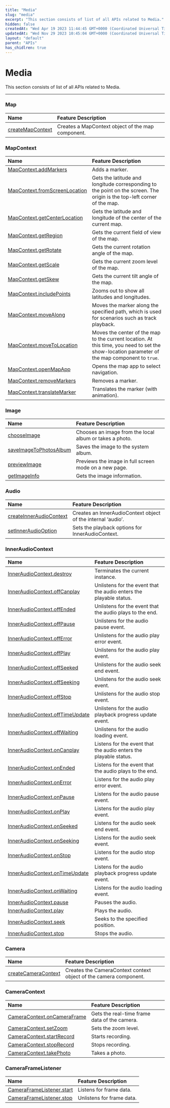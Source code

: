 ```yaml
---
title: "Media"
slug: "media"
excerpt: "This section consists of list of all APIs related to Media."
hidden: false
createdAt: "Wed Apr 19 2023 11:44:45 GMT+0000 (Coordinated Universal Time)"
updatedAt: "Wed Nov 29 2023 10:45:04 GMT+0000 (Coordinated Universal Time)"
layout: "default"
parent: "APIs"
has_chidlren: true
---
```

# Media 
This section consists of list of all APIs related to Media.

***

### Map

| Name                                       | Feature Description                               |
| :----------------------------------------- | :------------------------------------------------ |
| [createMapContext](doc:map-api#mapcontext) | Creates a MapContext object of the map component. |

### MapContext

| Name                                                                                   | Feature Description                                                                                                                            |
| :------------------------------------------------------------------------------------- | :--------------------------------------------------------------------------------------------------------------------------------------------- |
| [MapContext.addMarkers](doc:map-api#mapcontextaddmarkersobject-object)                 | Adds a marker.                                                                                                                                 |
| [MapContext.fromScreenLocation](doc:map-api#mapcontextfromscreenlocationobject-object) | Gets the latitude and longitude corresponding to the point on the screen. The origin is the top-left corner of the map.                        |
| [MapContext.getCenterLocation](doc:map-api#mapcontextgetcenterlocationobject-object)   | Gets the latitude and longitude of the center of the current map.                                                                              |
| [MapContext.getRegion](doc:map-api#mapcontextgetregionobject-object)                   | Gets the current field of view of the map.                                                                                                     |
| [MapContext.getRotate](doc:map-api#mapcontextgetrotateobject-object)                   | Gets the current rotation angle of the map.                                                                                                    |
| [MapContext.getScale](doc:map-api#mapcontextgetscaleobject-object)                     | Gets the current zoom level of the map.                                                                                                        |
| [MapContext.getSkew](doc:map-2#mapcontextgetskewobject-object)                         | Gets the current tilt angle of the map.                                                                                                        |
| [MapContext.includePoints](doc:map-api#mapcontextincludepointsobject-object)           | Zooms out to show all latitudes and longitudes.                                                                                                |
| [MapContext.moveAlong](doc:map-api#mapcontextmovealongobject-object)                   | Moves the marker along the specified path, which is used for scenarios such as track playback.                                                 |
| [MapContext.moveToLocation](doc:map-api#mapcontextmovetolocationobject-object)         | Moves the center of the map to the current location. At this time, you need to set the show-location parameter of the map component to `true`. |
| [MapContext.openMapApp](doc:map-api#mapcontextopenmapappobject-object)                 | Opens the map app to select navigation.                                                                                                        |
| [MapContext.removeMarkers](doc:map-api#mapcontextremovemarkersobject-object)           | Removes a marker.                                                                                                                              |
| [MapContext.translateMarker](doc:map-api#mapcontexttranslatemarkerobject-object)       | Translates the marker (with animation).                                                                                                        |

### Image

| Name                                                                          | Feature Description                                     |
| :---------------------------------------------------------------------------- | :------------------------------------------------------ |
| [chooseImage](doc:image-api#chooseimage-object-object)                        | Chooses an image from the local album or takes a photo. |
| [saveImageToPhotosAlbum](doc:image-api#wxsaveimagetophotosalbumobject-object) | Saves the image to the system album.                    |
| [previewImage](doc:image-api#wxpreviewimageobject-object)                     | Previews the image in full screen mode on a new page.   |
| [getImageInfo](doc:image-api#wxgetimageinfoobject-object)                     | Gets the image information.                             |

### Audio

| Name                                                                             | Feature Description                                          |
| :------------------------------------------------------------------------------- | :----------------------------------------------------------- |
| [createInnerAudioContext](doc:audio#inneraudiocontext-wxcreateinneraudiocontext) | Creates an InnerAudioContext object of the internal ‘audio’. |
| [setInnerAudioOption](doc:audio#wxsetinneraudiooptionobject-object)              | Sets the playback options for InnerAudioContext.             |

### InnerAudioContext

| Name                                                       | Feature Description                                                |
| :--------------------------------------------------------- | :----------------------------------------------------------------- |
| [InnerAudioContext.destroy](doc:audio#destroy)             | Terminates the current instance.                                   |
| [InnerAudioContext.offCanplay](doc:audio#offcanplay)       | Unlistens for the event that the audio enters the playable status. |
| [InnerAudioContext.offEnded](doc:audio#offended)           | Unlistens for the event that the audio plays to the end.           |
| [InnerAudioContext.offPause](doc:audio#offpause)           | Unlistens for the audio pause event.                               |
| [InnerAudioContext.offError](doc:audio#offerror)           | Unlistens for the audio play error event.                          |
| [InnerAudioContext.offPlay](doc:audio#offplay)             | Unlistens for the audio play event.                                |
| [InnerAudioContext.offSeeked](doc:audio#offseeked)         | Unlistens for the audio seek end event.                            |
| [InnerAudioContext.offSeeking](doc:audio#offseeking)       | Unlistens for the audio seek event.                                |
| [InnerAudioContext.offStop](doc:audio#offstop)             | Unlistens for the audio stop event.                                |
| [InnerAudioContext.offTimeUpdate](doc:audio#offtimeupdate) | Unlistens for the audio playback progress update event.            |
| [InnerAudioContext.offWaiting](doc:audio#offwaiting)       | Unlistens for the audio loading event.                             |
| [InnerAudioContext.onCanplay](doc:audio#oncanplay)         | Listens for the event that the audio enters the playable status.   |
| [InnerAudioContext.onEnded](doc:audio#onended)             | Listens for the event that the audio plays to the end.             |
| [InnerAudioContext.onError](doc:audio#onerror)             | Listens for the audio play error event.                            |
| [InnerAudioContext.onPause](doc:audio#onpause)             | Listens for the audio pause event.                                 |
| [InnerAudioContext.onPlay](doc:audio#onplay)               | Listens for the audio play event.                                  |
| [InnerAudioContext.onSeeked](doc:audio#onseeked)           | Listens for the audio seek end event.                              |
| [InnerAudioContext.onSeeking](doc:audio#onseeking)         | Listens for the audio seek event.                                  |
| [InnerAudioContext.onStop](doc:audio#onstop)               | Listens for the audio stop event.                                  |
| [InnerAudioContext.onTimeUpdate](doc:audio#ontimeupdate)   | Listens for the audio playback progress update event.              |
| [InnerAudioContext.onWaiting](doc:audio#onwaiting)         | Listens for the audio loading event.                               |
| [InnerAudioContext.pause](doc:audio#pause-1)               | Pauses the audio.                                                  |
| [InnerAudioContext.play](doc:audio#play)                   | Plays the audio.                                                   |
| [InnerAudioContext.seek](doc:audio#seek-1)                 | Seeks to the specified position.                                   |
| [InnerAudioContext.stop](doc:audio#stop)                   | Stops the audio.                                                   |

### Camera

| Name                                                                      | Feature Description                                               |
| :------------------------------------------------------------------------ | :---------------------------------------------------------------- |
| [createCameraContext](doc:camera-api#cameracontext-wxcreatecameracontext) | Creates the CameraContext context object of the camera component. |

### CameraContext

| Name                                                        | Feature Description                          |
| :---------------------------------------------------------- | :------------------------------------------- |
| [CameraContext.onCameraFrame](doc:camera-api#oncameraframe) | Gets the real-time frame data of the camera. |
| [CameraContext.setZoom](doc:camera-api#setzoom)             | Sets the zoom level.                         |
| [CameraContext.startRecord](doc:camera-api#startrecord)     | Starts recording.                            |
| [CameraContext.stopRecord](doc:camera-api#stoprecord)       | Stops recording.                             |
| [CameraContext.takePhoto](doc:camera-api#takephoto)         | Takes a photo.                               |

### CameraFrameListener

| Name                                                                            | Feature Description       |
| :------------------------------------------------------------------------------ | :------------------------ |
| [CameraFrameListener.start](doc:camera-api#cameraframelistener)                 | Listens for frame data.   |
| [CameraFrameListener.stop](doc:camera-api#cameraframelistenerstopobject-object) | Unlistens for frame data. |
